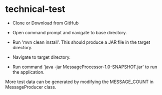 # technical-test
* Clone or Download from GitHub

* Open command prompt and navigate to base directory.

* Run 'mvn clean install'. This should produce a JAR file in the target directory.

* Navigate to target directory.

* Run command 'java -jar MessageProcessor-1.0-SNAPSHOT.jar' to run the application.

More test data can be generated by modifying the MESSAGE_COUNT in MessageProducer class.
